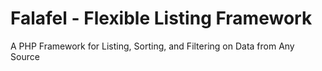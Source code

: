 # Falafel - Flexible Listing Framework
A PHP Framework for Listing, Sorting, and Filtering on Data from Any Source


[build-status]: https://travis-ci.org/coryjamesfisher/falafel.svg?branch=master
